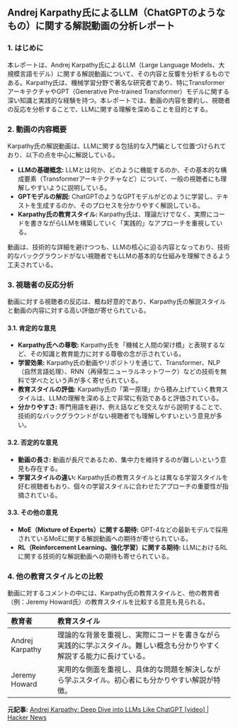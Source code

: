 ## Andrej Karpathy氏によるLLM（ChatGPTのようなもの）に関する解説動画の分析レポート

### 1. はじめに

本レポートは、Andrej Karpathy氏によるLLM（Large Language Models、大規模言語モデル）に関する解説動画について、その内容と反響を分析するものである。Karpathy氏は、機械学習分野で著名な研究者であり、特にTransformerアーキテクチャやGPT（Generative Pre-trained Transformer）モデルに関する深い知識と実践的な経験を持つ。本レポートでは、動画の内容を要約し、視聴者の反応を分析することで、LLMに関する理解を深めることを目的とする。

### 2. 動画の内容概要

Karpathy氏の解説動画は、LLMに関する包括的な入門編として位置づけられており、以下の点を中心に解説している。

*   **LLMの基礎概念:** LLMとは何か、どのように機能するのか、その基本的な構成要素（Transformerアーキテクチャなど）について、一般の視聴者にも理解しやすいように説明している。
*   **GPTモデルの解説:** ChatGPTのようなGPTモデルがどのように学習し、テキストを生成するのか、そのプロセスを分かりやすく解説している。
*   **Karpathy氏の教育スタイル:** Karpathy氏は、理論だけでなく、実際にコードを書きながらLLMを構築していく「実践的」なアプローチを重視している。

動画は、技術的な詳細を避けつつも、LLMの核心に迫る内容となっており、技術的なバックグラウンドがない視聴者でもLLMの基本的な仕組みを理解できるよう工夫されている。

### 3. 視聴者の反応分析

動画に対する視聴者の反応は、概ね好意的であり、Karpathy氏の解説スタイルと動画の内容に対する高い評価が寄せられている。

#### 3.1. 肯定的な意見

*   **Karpathy氏への尊敬:** Karpathy氏を「機械と人間の架け橋」と表現するなど、その知識と教育能力に対する尊敬の念が示されている。
*   **学習効果:** Karpathy氏の動画やリポジトリを通じて、Transformer、NLP（自然言語処理）、RNN（再帰型ニューラルネットワーク）などの技術を無料で学べたという声が多く寄せられている。
*   **教育スタイルの評価:** Karpathy氏の「第一原理」から積み上げていく教育スタイルは、LLMの理解を深める上で非常に有効であると評価されている。
*   **分かりやすさ:** 専門用語を避け、例え話などを交えながら説明することで、技術的なバックグラウンドがない視聴者でも理解しやすいという意見が多い。

#### 3.2. 否定的な意見

*   **動画の長さ:** 動画が長尺であるため、集中力を維持するのが難しいという意見も存在する。
*   **学習スタイルの違い:** Karpathy氏の教育スタイルとは異なる学習スタイルを好む視聴者もおり、個々の学習スタイルに合わせたアプローチの重要性が指摘されている。

#### 3.3. その他の意見

*   **MoE（Mixture of Experts）に関する期待:** GPT-4などの最新モデルで採用されているMoEに関する解説動画への期待が寄せられている。
*   **RL（Reinforcement Learning、強化学習）に関する期待:** LLMにおけるRLに関する技術的な解説動画への期待も寄せられている。

### 4. 他の教育スタイルとの比較

動画に対するコメントの中には、Karpathy氏の教育スタイルと、他の教育者（例：Jeremy Howard氏）の教育スタイルを比較する意見も見られる。

| 教育者        | 教育スタイル                                                                                                                                                              |
| :---------- | :----------------------------------------------------------------------------------------------------------------------------------------------------------------------- |
| Andrej Karpathy | 理論的な背景を重視し、実際にコードを書きながら実践的に学ぶスタイル。難しい概念も分かりやすく解説する能力に長けている。                                                                                             |
| Jeremy Howard | 実用的な側面を重視し、具体的な問題を解決しながら学ぶスタイル。初心者にも分かりやすい解説が特徴。                                                                                                   |

**元記事:** [Andrej Karpathy: Deep Dive into LLMs Like ChatGPT [video] | Hacker News](https://news.ycombinator.com/item?id=42952960)
